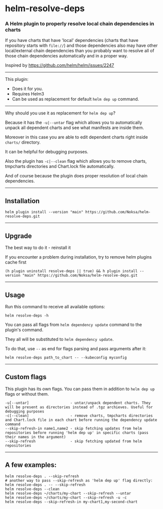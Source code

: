 # helm-resolve-deps

### A Helm plugin to properly resolve local chain dependencies in charts

If you have charts that have 'local' dependencies (charts that have repository starts with `file://`) and those dependencies also may have other local/external chain dependencies than you probably want to resolve all of those chain dependencies automatically and in a proper way. 

Inspired by https://github.com/helm/helm/issues/2247

---
This plugin:
* Does it for you.
* Requires Helm3
* Can be used as replacement for default `helm dep up` command.

---

Why should you use it as replacement for `helm dep up`?

Because it has the `-u|--untar` flag which allows you to automatically unpack all dependent charts and see what manifests are inside them. 

Moreover in this case you are able to edit dependent charts right inside `charts/` directory. 

It can be helpful for debugging purposes.

Also the plugin has `-c|--clean` flag which allows you to remove charts, tmpcharts directories and Chart.lock file automatically.


And of course because the plugin does proper resolution of local chain dependencies.

---

## Installation

```shell
helm plugin install --version "main" https://github.com/Noksa/helm-resolve-deps.git
```

---

## Upgrade

The best way to do it - reinstall it

If you encounter a problem during installation, try to remove helm plugins cache first
```
(h plugin uninstall resolve-deps || true) && h plugin install --version "main" https://github.com/Noksa/helm-resolve-deps.git
```

---

## Usage
Run this command to receive all available options:
```shell
helm resolve-deps -h
```
You can pass all flags from `helm dependency update` command to the plugin's command.

They  all will be substituted to `helm dependency update`.

To do that, use `--` as end for flags parsing and pass arguments after it:
```shell
helm resolve-deps path_to_chart -- --kubeconfig myconfig
```

---

## Custom flags
This plugin has its own flags. You can pass them in addition to `helm dep up` flags or without them.
```shell
-u[--untar]                   - untar/unpack dependent charts. They will be present as directories instead of .tgz archieves. Useful for debugging purposes
-c[--clean]                   - remove charts, tmpcharts directories and Chart.lock file in each chart before running the dependency update command
--skip-refresh-in name1,name2 - skip fetching updates from helm repositories before running 'helm dep up' in specific charts (pass their names in the argument)
--skip-refresh                - skip fetching updated from helm repositories
```

---

## A few examples:
```shell
helm resolve-deps . --skip-refresh
# another way to pass --skip-refresh as 'helm dep up' flag directly:
helm resolve-deps . -- --skip-refresh
helm resolve-deps --clean
helm resolve-deps ~/charts/my-chart --skip-refresh --untar
helm resolve-deps ~/charts/my-chart --skip-refresh -u -c
helm resolve-deps --skip-refresh-in my-chart1,my-second-chart
```
